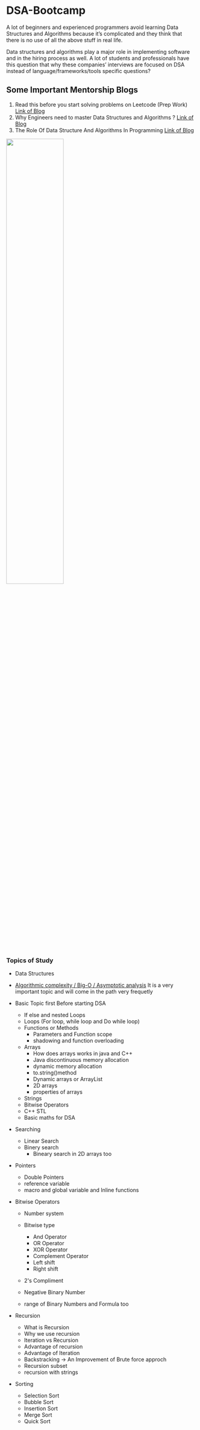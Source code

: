 # DSA-Bootcamp

A lot of beginners and experienced programmers avoid learning Data Structures and Algorithms because it’s complicated and they think that there is no use of all the above stuff in real life.

Data structures and algorithms play a major role in implementing software and in the hiring process as well. A lot of students and professionals have this question that why these companies’ interviews are focused on DSA instead of language/frameworks/tools specific questions?

## Some Important Mentorship Blogs

1. Read this before you start solving problems on Leetcode (Prep Work) [Link of Blog ](https://medium.com/@alimirio/before-you-start-solving-problems-on-leetcode-prep-work-9d65fc964c6f)
2. Why Engineers need to master Data Structures and Algorithms ? [Link of Blog ](https://dev.to/mrsaeeddev/why-engineers-need-to-master-data-structures-and-algorithms-4mep)
3. The Role Of Data Structure And Algorithms In Programming [Link of Blog ](https://blog.codechef.com/2020/07/24/the-role-of-data-structure-and-algorithms-in-programming/)

<img src="https://user-images.githubusercontent.com/92660022/165998585-aafea114-78a9-4a11-a3fc-a0d7789ba828.jpg" width=55% height=55%>



  <!-- - Arrays
  - Linked Lists
  - Stack
  - Tree
  - Queue
  - Hash table -->
### Topics of Study
- Data Structures

- [Algorithmic complexity / Big-O / Asymptotic analysis](#algorithmic-complexity--big-o--asymptotic-analysis)
It is a very important topic and will come in the path very frequetly 

- Basic Topic first Before starting DSA
  - If else and nested Loops
  - Loops (For loop, while loop and Do while loop)
  - Functions or Methods
    - Parameters and Function scope
    - shadowing and function overloading
  - Arrays
    - How does arrays works in java and C++
    - Java discontinuous memory allocation
    - dynamic memory allocation
    - to.string()method
    - Dynamic arrays or ArrayList
    - 2D arrays
    - properties of arrays
  - Strings
  - Bitwise Operators
  - C++ STL
  - Basic maths for DSA

- Searching
  - Linear Search
  - Binery search
    - Bineary search in 2D arrays too


- Pointers
  - Double Pointers
  - reference variable
  - macro and global variable and Inline functions

- Bitwise Operators
  - Number system
  - Bitwise type 
    - And Operator
    - OR Operator
    - XOR Operator
    - Complement Operator
    - Left shift
    - Right shift
  
  - 2's Compliment
  - Negative Binary Number
  - range of Binary Numbers and Formula too

- Recursion
  - What is Recursion
  - Why we use recursion
  - Iteration vs Recursion
  - Advantage of recursion
  - Advantage of Iteration
  - Backstracking -> An Improvement of Brute force approch
  - Recursion subset
  - recursion with strings

- Sorting
  - Selection Sort
  - Bubble Sort
  - Insertion Sort
  - Merge Sort
  - Quick Sort




<!-- <img src="https://user-images.githubusercontent.com/92660022/165998786-e9a74f28-0c2b-4cc8-979c-1bd986203e1c.jpg" width=50% height=50%> -->
<!-- ![dsa](https://user-images.githubusercontent.com/92660022/165998786-e9a74f28-0c2b-4cc8-979c-1bd986203e1c.jpg) -->

<!-- It is quite easy to learn new programming languages while using them in your projects. However, it is not the case with DSA. If you don’t know DSA well, you will find it challenging to optimize the code and solution for a problem. The profound uses of DSA have made it imperative for all those budding programmers and students to start learning it and succeed in their computer science career. It is also important for the employees already working in DSA to upskill themselves to keep abreast of the advancements in it. -->

<!-- ![th](https://user-images.githubusercontent.com/92660022/165998585-aafea114-78a9-4a11-a3fc-a0d7789ba828.jpg) -->
